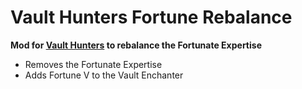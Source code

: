# Vault Hunters Fortune Rebalance
**Mod for [Vault Hunters](https://www.curseforge.com/minecraft/modpacks/vault-hunters-1-18-2) to rebalance the Fortunate Expertise**

- Removes the Fortunate Expertise
- Adds Fortune V to the Vault Enchanter